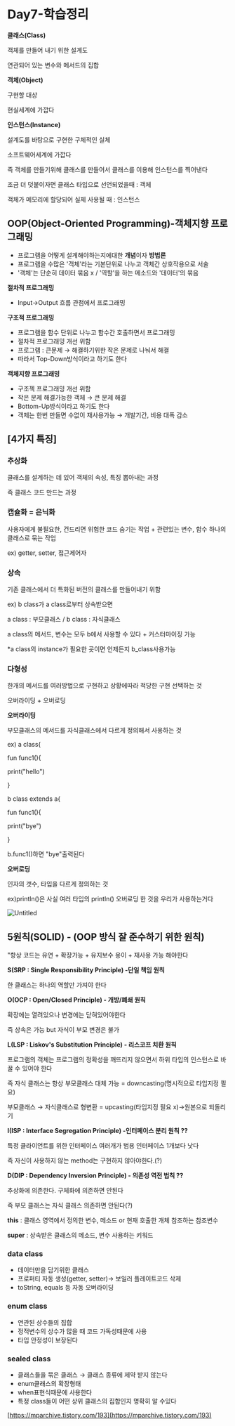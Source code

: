 # Day7-학습정리

**클래스(Class)**

객체를 만들어 내기 위한 설계도

연관되어 있는 변수와 메서드의 집합

**객체(Object)**

구현할 대상

현실세계에 가깝다

**인스턴스(Instance)**

설계도를 바탕으로 구현한 구체적인 실체

소프트웨어세계에 가깝다

즉 객체를 만들기위해 클래스를 만들어서 클래스를 이용해 인스턴스를 찍어낸다

조금 더 덧붙이자면 클래스 타입으로 선언되었을때 : 객체 

객체가 메모리에 할당되어 실제 사용될 때 : 인스턴스

## **OOP(Object-Oriented Programming)-객체지향 프로그래밍**

- 프로그램을 어떻게 설계해야하는지에대한 **개념**이자 **방법론**
- 프로그램을 수많은 '객체'라는 기본단위로 나누고 객체간 상호작용으로 서술
- '객체'는 단순히 데이터 묶음 x / '역할'을 하는 메소드와 '데이터'의 묶음

**절차적 프로그래밍** 

- Input→Output 흐름 관점에서 프로그래밍

**구조적 프로그래밍** 

- 프로그램을 함수 단위로 나누고 함수간 호출하면서 프로그래밍
- 절차적 프로그래밍 개선 위함
- 프로그램 : 큰문제 → 해결하기위한 작은 문제로 나눠서 해결
- 따라서 Top-Down방식이라고 하기도 한다

**객체지향 프로그래밍** 

- 구조젝 프로그래밍 개선 위함
- 작은 문제 해결가능한 객체 → 큰 문제 해결
- Bottom-Up방식이라고 하기도 한다
- 객체는 한번 만들면 수없이 재사용가능 → 개발기간, 비용 대폭 감소

## [**4가지 특징]**

### **추상화**

클래스를 설계하는 데 있어 객체의 속성, 특징 뽑아내는 과정

즉 클래스 코드 만드는 과정

### **캡슐화 = 은닉화**

사용자에게 불필요한, 건드리면 위험한 코드 숨기는 작업 + 관련있는 변수, 함수 하나의 클래스로 묶는 작업

ex) getter, setter, 접근제어자

### **상속**

기존 클래스에서 더 특화된 버전의 클래스를 만들어내기 위함

ex) b class가 a class로부터 상속받으면 

a class : 부모클래스 / b class : 자식클래스

a class의 메서드, 변수는 모두 b에서 사용할 수 있다 + 커스터마이징 가능

*a class의 instance가 필요한 곳이면 언제든지 b_class사용가능

### **다형성**

한개의 메서드를 여러방법으로 구현하고 상황에따라 적당한 구현 선택하는 것

오버라이딩 + 오버로딩

**오버라이딩**

부모클래스의 메서드를 자식클래스에서 다르게 정의해서 사용하는 것

ex) a class{

fun func1(){

print("hello")

}

b class extends a{

fun func1(){

print("bye")

}

b.func1()하면 "bye"출력된다

**오버로딩**

인자의 갯수, 타입을 다르게 정의하는 것

ex)println()은 사실 여러 타입의 println() 오버로딩 한 것을 우리가 사용하는거다

![Untitled](https://user-images.githubusercontent.com/52225690/127208081-f9f07fae-cb01-4c08-8e8a-09e481f00d91.png)

## **5원칙(SOLID) - (OOP 방식 잘 준수하기 위한 원칙)**

"항상 코드는 유연 + 확장가능 + 유지보수 용이 + 재사용 가능 해야한다

**S(SRP : Single Responsibility Principle) -단일 책임 원칙**

한 클래스는 하나의 역할만 가져야 한다

**O(OCP : Open/Closed Principle) - 개방/폐쇄 원칙**

확장에는 열려있으나 변경에는 닫혀있어야한다

즉 상속은 가능 but 자식이 부모 변경은 불가

**L(LSP : Liskov's Substitution Principle) - 리스코프 치환 원칙**

프로그램의 객체는 프로그램의 정확성을 깨뜨리지 않으면서 하위 타입의 인스턴스로 바꿀 수 있어야 한다

즉 자식 클래스는 항상 부모클래스 대체 가능 = downcasting(명시적으로 타입지정 필요)

 부모클래스 → 자식클래스로 형변환 = upcasting(타입지정 필요 x)→원본으로 되돌리기

**I(ISP : Interface Segregation Principle) -인터페이스 분리 원칙  ??**

특정 클라이언트를 위한 인터페이스 여러개가 범용 인터페이스 1개보다 낫다

즉 자신이 사용하지 않는 method는 구현하지 않아야한다.(?)

**D(DIP : Dependency Inversion Principle) - 의존성 역전 법칙  ??**

추상화에 의존한다. 구체화에 의존하면 안된다

즉 부모 클래스는 자식 클래스 의존하면 안된다(?)

**this** : 클래스 영역에서 정의한 변수, 메소드 or 현재 호출한 개체 참조하는 참조변수

**super** : 상속받은 클래스의 메소드, 변수 사용하는 키워드

### **data class**

- 데이터만을 담기위한 클래스
- 프로퍼티 자동 생성(getter, setter)→ 보일러 플레이트코드 삭제
- toString, equals 등 자동 오버라이딩

### **enum class**

- 연관된 상수들의 집합
- 정적변수의 상수가 많을 때 코드 가독성때문에 사용
- 타입 안정성이 보장된다

### **sealed class**

- 클래스들을 묶은 클래스 → 클래스 종류에 제약 받지 않는다
- enum클래스의 확장형태
- when표현식때문에 사용한다
- 특정 class들이 어떤 상위 클래스의 집합인지 명확히 알 수있다

[https://mparchive.tistory.com/193](https://mparchive.tistory.com/193)
